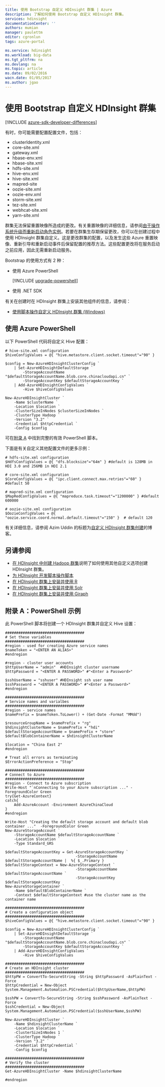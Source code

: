 ```yaml
---
title: 使用 Bootstrap 自定义 HDInsight 群集 | Azure
description: 了解如何使用 Bootstrap 自定义 HDInsight 群集。
services: hdinsight
documentationCenter: ''
authors: mumian
manager: paulettm
editor: cgronlun
tags: azure-portal

ms.service: hdinsight
ms.workload: big-data
ms.tgt_pltfrm: na
ms.devlang: na
ms.topic: article
ms.date: 09/02/2016
wacn.date: 01/05/2017
ms.author: jgao
---
```


# 使用 Bootstrap 自定义 HDInsight 群集

[!INCLUDE [azure-sdk-developer-differences](../../includes/azure-sdk-developer-differences.md)]

有时，你可能需要配置配置文件，包括：

- clusterIdentity.xml
- core-site.xml
- gateway.xml
- hbase-env.xml
- hbase-site.xml
- hdfs-site.xml
- hive-env.xml
- hive-site.xml
- mapred-site
- oozie-site.xml
- oozie-env.xml
- storm-site.xml
- tez-site.xml
- webhcat-site.xml
- yarn-site.xml

群集无法保留重置映像所造成的更改。有关重置映像的详细信息，请参阅[由于操作系统升级而重新启动角色实例](http://blogs.msdn.com/b/kwill/archive/2012/09/19/role-instance-restarts-due-to-os-upgrades.aspx)。若要在群集生存期保留更改，你可以在创建过程中使用 HDInsight 群集自定义。这是更改群集的配置，以及发生这些 Azure 重置映像、重新引导和重新启动事件后保留配置的推荐方法。这些配置更改将在服务启动之前应用，因此无需重新启动服务。

Bootstrap 的使用方式有 2 种：

- 使用 Azure PowerShell

    [!INCLUDE [upgrade-powershell](../../includes/hdinsight-use-latest-powershell.md)]

- 使用 .NET SDK

有关在创建时在 HDInsight 群集上安装其他组件的信息，请参阅：

- [使用脚本操作自定义 HDInsight 群集 (Windows)](./hdinsight-hadoop-customize-cluster-v1.md)

## <a name="use-azure-powershell"></a> 使用 Azure PowerShell

以下 PowerShell 代码将自定义 Hive 配置：

```
# hive-site.xml configuration
$hiveConfigValues = @{ "hive.metastore.client.socket.timeout"="90" }

$config = New-AzureHDInsightClusterConfig `
    | Set-AzureHDInsightDefaultStorage `
        -StorageAccountName "$defaultStorageAccountName.blob.core.chinacloudapi.cn" `
        -StorageAccountKey $defaultStorageAccountKey `
    | Add-AzureHDInsightConfigValues `
        -Hive $hiveConfigValues 

New-AzureHDInsightCluster `
    -Name $clusterName `
    -Location $location `
    -ClusterSizeInNodes $clusterSizeInNodes `
    -ClusterType Hadoop `
    -Version "3.2" `
    -Credential $httpCredential `
    -Config $config 
```

可在[附录 A](#appx-a:-powershell-sample) 中找到完整的有效 PowerShell 脚本。

下面是有关自定义其他配置文件的更多示例：

```
# hdfs-site.xml configuration
$HdfsConfigValues = @{ "dfs.blocksize"="64m" } #default is 128MB in HDI 3.0 and 256MB in HDI 2.1

# core-site.xml configuration
$CoreConfigValues = @{ "ipc.client.connect.max.retries"="60" } #default 50

# mapred-site.xml configuration
$MapRedConfigValues = @{ "mapreduce.task.timeout"="1200000" } #default 600000

# oozie-site.xml configuration
$OozieConfigValues = @{ "oozie.service.coord.normal.default.timeout"="150" }  # default 120
```

有关详细信息，请参阅 Azim Uddin 的标题为[自定义 HDInsight 群集创建](http://blogs.msdn.com/b/bigdatasupport/archive/2014/04/15/customizing-hdinsight-cluster-provisioning-via-powershell-and-net-sdk.aspx)的博客。

## 另请参阅

- [在 HDInsight 中创建 Hadoop 群集][hdinsight-provision-cluster]说明了如何使用其他自定义选项创建 HDInsight 群集。
- [为 HDInsight 开发脚本操作脚本][hdinsight-write-script]
- [在 HDInsight 群集上安装并使用 R][hdinsight-install-r]
- [在 HDInsight 群集上安装并使用 Solr](./hdinsight-hadoop-solr-install-v1.md)
- [在 HDInsight 群集上安装并使用 Giraph](./hdinsight-hadoop-giraph-install-v1.md)

[hdinsight-install-r]: ./hdinsight-hadoop-r-scripts.md
[hdinsight-write-script]: ./hdinsight-hadoop-script-actions.md
[hdinsight-provision-cluster]: ./hdinsight-provision-clusters-v1.md
[powershell-install-configure]: https://docs.microsoft.com/powershell/azureps-cmdlets-docs

[img-hdi-cluster-states]: ./media/hdinsight-hadoop-customize-cluster-v1/HDI-Cluster-state.png "群集创建期间的阶段"

## <a name="appx-a:-powershell-sample"></a> 附录 A：PowerShell 示例

此 PowerShell 脚本将创建一个 HDInsight 群集并自定义 Hive 设置：

```
####################################
# Set these variables
####################################
#region - used for creating Azure service names
$nameToken = "<ENTER AN ALIAS>" 
#endregion

#region - cluster user accounts
$httpUserName = "admin"  #HDInsight cluster username
$httpPassword = "<ENTER A PASSWORD>" #"<Enter a Password>"

$sshUserName = "sshuser" #HDInsight ssh user name
$sshPassword = "<ENTER A PASSWORD>" #"<Enter a Password>"
#endregion

####################################
# Service names and varialbes
####################################
#region - service names
$namePrefix = $nameToken.ToLower() + (Get-Date -Format "MMdd")

$resourceGroupName = $namePrefix + "rg"
$hdinsightClusterName = $namePrefix + "hdi"
$defaultStorageAccountName = $namePrefix + "store"
$defaultBlobContainerName = $hdinsightClusterName

$location = "China East 2"
#endregion

# Treat all errors as terminating
$ErrorActionPreference = "Stop"

####################################
# Connect to Azure
####################################
#region - Connect to Azure subscription
Write-Host "`nConnecting to your Azure subscription ..." -ForegroundColor Green
try{Get-AzureContext}
catch{
    Add-AzureAccount -Environment AzureChinaCloud
}
#endregion

Write-Host "Creating the default storage account and default blob container ..."  -ForegroundColor Green
New-AzureStorageAccount `
    -StorageAccountName $defaultStorageAccountName `
    -Location $location `
    -Type Standard_GRS

$defaultStorageAccountKey = Get-AzureStorageAccountKey `
                                -StorageAccountName $defaultStorageAccountName |  %{ $_.Primary }
$defaultStorageContext = New-AzureStorageContext `
                                -StorageAccountName $defaultStorageAccountName `
                                -StorageAccountKey $defaultStorageAccountKey
New-AzureStorageContainer `
    -Name $defaultBlobContainerName `
    -Context $defaultStorageContext #use the cluster name as the container name

####################################
# Create a configuration object
####################################
$hiveConfigValues = @{ "hive.metastore.client.socket.timeout"="90" }

$config = New-AzureHDInsightClusterConfig `
    | Set-AzureHDInsightDefaultStorage `
        -StorageAccountName "$defaultStorageAccountName.blob.core.chinacloudapi.cn" `
        -StorageAccountKey $defaultStorageAccountKey `
    | Add-AzureHDInsightConfigValues `
        -Hive $hiveConfigValues 

####################################
# Create an HDInsight cluster
####################################
$httpPW = ConvertTo-SecureString -String $httpPassword -AsPlainText -Force
$httpCredential = New-Object System.Management.Automation.PSCredential($httpUserName,$httpPW)

$sshPW = ConvertTo-SecureString -String $sshPassword -AsPlainText -Force
$sshCredential = New-Object System.Management.Automation.PSCredential($sshUserName,$sshPW)

New-AzureHDInsightCluster `
    -Name $hdinsightClusterName `
    -Location $location `
    -ClusterSizeInNodes 1 `
    -ClusterType Hadoop `
    -Version "3.2" `
    -Credential $httpCredential `
    -Config $config

####################################
# Verify the cluster
####################################
Get-AzureHDInsightCluster -Name $hdinsightClusterName

#endregion
```

<!---HONumber=Mooncake_Quality_Review_1215_2016-->